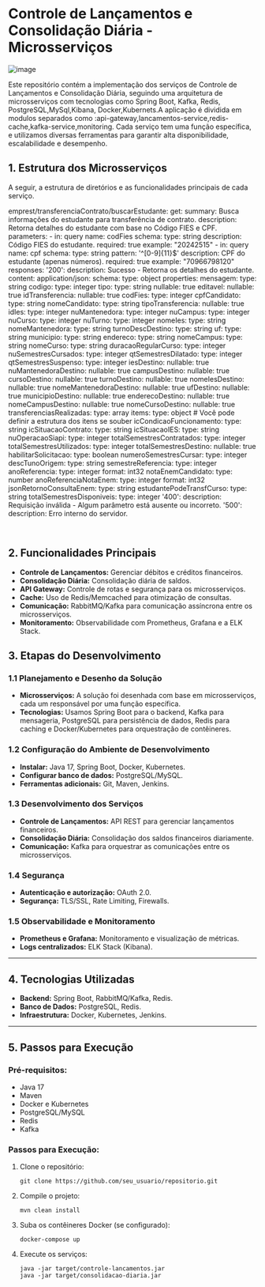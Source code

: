 <h1>Controle de Lançamentos e Consolidação Diária - Microsserviços</h1>


![image](https://github.com/user-attachments/assets/00b4d0be-f17a-4f24-95e8-cd6882136e5a)

<p>Este repositório contém a implementação dos serviços de Controle de Lançamentos e Consolidação Diária, seguindo uma arquitetura de microsserviços com tecnologias como Spring Boot, Kafka, Redis, PostgreSQL,MySql,Kibana, Docker,Kubernets.A aplicação é dividida em modulos separados  como :api-gateway,lancamentos-service,redis-cache,kafka-service,monitoring. Cada serviço tem uma função específica, e utilizamos diversas ferramentas para garantir alta disponibilidade, escalabilidade e desempenho.</p>

<h2>1. Estrutura dos Microsserviços</h2>
<p>A seguir, a estrutura de diretórios e as funcionalidades principais de cada serviço.</p>

    

 emprest/transferenciaContrato/buscarEstudante:
  get:
    summary: Busca informações do estudante para transferência de contrato.
    description: Retorna detalhes do estudante com base no Código FIES e CPF.
    parameters:
      - in: query
        name: codFies
        schema:
          type: string
        description: Código FIES do estudante.
        required: true
        example: "20242515"
      - in: query
        name: cpf
        schema:
          type: string
          pattern: '^[0-9]{11}$'
        description: CPF do estudante (apenas números).
        required: true
        example: "70966798120"
    responses:
      '200':
        description: Sucesso - Retorna os detalhes do estudante.
        content:
          application/json:
            schema:
              type: object
              properties:
                mensagem:
                  type: string
                codigo:
                  type: integer
                tipo:
                  type: string
                  nullable: true
                editavel:
                  nullable: true
                idTransferencia:
                  nullable: true
                codFies:
                  type: integer
                cpfCandidato:
                  type: string
                nomeCandidato:
                  type: string
                tipoTransferencia:
                  nullable: true
                idIes:
                  type: integer
                nuMantenedora:
                  type: integer
                nuCampus:
                  type: integer
                nuCurso:
                  type: integer
                nuTurno:
                  type: integer
                nomeIes:
                  type: string
                nomeMantenedora:
                  type: string
                turnoDescDestino:
                  type: string
                uf:
                  type: string
                municipio:
                  type: string
                endereco:
                  type: string
                nomeCampus:
                  type: string
                nomeCurso:
                  type: string
                duracaoRegularCurso:
                  type: integer
                nuSemestresCursados:
                  type: integer
                qtSemestresDilatado:
                  type: integer
                qtSemestresSuspenso:
                  type: integer
                iesDestino:
                  nullable: true
                nuMantenedoraDestino:
                  nullable: true
                campusDestino:
                  nullable: true
                cursoDestino:
                  nullable: true
                turnoDestino:
                  nullable: true
                nomeIesDestino:
                  nullable: true
                nomeMantenedoraDestino:
                  nullable: true
                ufDestino:
                  nullable: true
                municipioDestino:
                  nullable: true
                enderecoDestino:
                  nullable: true
                nomeCampusDestino:
                  nullable: true
                nomeCursoDestino:
                  nullable: true
                transferenciasRealizadas:
                  type: array
                  items:
                    type: object # Você pode definir a estrutura dos itens se souber
                icCondicaoFuncionamento:
                  type: string
                icSituacaoContrato:
                  type: string
                icSituacaoIES:
                  type: string
                nuOperacaoSiapi:
                  type: integer
                totalSemestresContratados:
                  type: integer
                totalSemestresUtilizados:
                  type: integer
                totalSemestresDestino:
                  nullable: true
                habilitarSolicitacao:
                  type: boolean
                numeroSemestresCursar:
                  type: integer
                descTunoOrigem:
                  type: string
                semestreReferencia:
                  type: integer
                anoReferencia:
                  type: integer
                  format: int32
                notaEnemCandidato:
                  type: number
                anoReferenciaNotaEnem:
                  type: integer
                  format: int32
                jsonRetornoConsultaEnem:
                  type: string
                estudantePodeTransfCurso:
                  type: string
                totalSemestresDisponiveis:
                  type: integer
      '400':
        description: Requisição inválida - Algum parâmetro está ausente ou incorreto.
      '500':
        description: Erro interno do servidor.




<pre>

</pre>

<h2>2. Funcionalidades Principais</h2>
<ul>
 <li><b>Controle de Lançamentos:</b> Gerenciar débitos e créditos financeiros.</li>
 <li><b>Consolidação Diária:</b> Consolidação diária de saldos.</li>
 <li><b>API Gateway:</b> Controle de rotas e segurança para os microsserviços.</li>
 <li><b>Cache:</b> Uso de Redis/Memcached para otimização de consultas.</li>
 <li><b>Comunicação:</b> RabbitMQ/Kafka para comunicação assíncrona entre os microsserviços.</li>
 <li><b>Monitoramento:</b> Observabilidade com Prometheus, Grafana e a ELK Stack.</li>
</ul>

<h2>3. Etapas do Desenvolvimento</h2>
<h3>1.1 Planejamento e Desenho da Solução</h3>
<ul>
 <li><b>Microsserviços:</b> A solução foi desenhada com base em microsserviços, cada um responsável por uma função específica.</li>
 <li><b>Tecnologias:</b> Usamos Spring Boot para o backend, Kafka para mensageria, PostgreSQL para persistência de dados, Redis para caching e Docker/Kubernetes para orquestração de contêineres.</li>
</ul>

<h3>1.2 Configuração do Ambiente de Desenvolvimento</h3>
<ul>
 <li><b>Instalar:</b> Java 17, Spring Boot, Docker, Kubernetes.</li>
 <li><b>Configurar banco de dados:</b> PostgreSQL/MySQL.</li>
 <li><b>Ferramentas adicionais:</b> Git, Maven, Jenkins.</li>
</ul>

<h3>1.3 Desenvolvimento dos Serviços</h3>
<ul>
 <li><b>Controle de Lançamentos:</b> API REST para gerenciar lançamentos financeiros.</li>
 <li><b>Consolidação Diária:</b> Consolidação dos saldos financeiros diariamente.</li>
 <li><b>Comunicação:</b> Kafka para orquestrar as comunicações entre os microsserviços.</li>
</ul>

<h3>1.4 Segurança</h3>
<ul>
 <li><b>Autenticação e autorização:</b> OAuth 2.0.</li>
 <li><b>Segurança:</b> TLS/SSL, Rate Limiting, Firewalls.</li>
</ul>

<h3>1.5 Observabilidade e Monitoramento</h3>
<ul>
 <li><b>Prometheus e Grafana:</b> Monitoramento e visualização de métricas.</li>
 <li><b>Logs centralizados:</b> ELK Stack (Kibana).</li>
</ul>

<hr>

<h2>4. Tecnologias Utilizadas</h2>
<ul>
 <li><b>Backend:</b> Spring Boot, RabbitMQ/Kafka, Redis.</li>
 <li><b>Banco de Dados:</b> PostgreSQL, Redis.</li>
 <li><b>Infraestrutura:</b> Docker, Kubernetes, Jenkins.</li>
</ul>

<hr>

<h2>5. Passos para Execução</h2>
<h3>Pré-requisitos:</h3>
<ul>
 <li>Java 17</li>
 <li>Maven</li>
 <li>Docker e Kubernetes</li>
 <li>PostgreSQL/MySQL</li>
 <li>Redis</li>
 <li>Kafka</li>
</ul>

<h3>Passos para Execução:</h3>
<ol>
 <li>Clone o repositório: 
 <pre><code>git clone https://github.com/seu_usuario/repositorio.git</code></pre>
 </li>
 <li>Compile o projeto:
 <pre><code>mvn clean install</code></pre>
 </li>
 <li>Suba os contêineres Docker (se configurado):
 <pre><code>docker-compose up</code></pre>
 </li>
 <li>Execute os serviços:
 <pre><code>java -jar target/controle-lancamentos.jar 
java -jar target/consolidacao-diaria.jar</code></pre>
 </li>
</ol>

